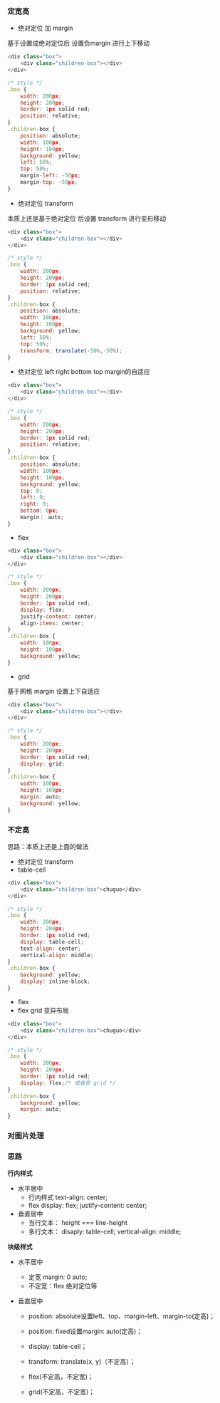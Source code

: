 ### 定宽高

- 绝对定位 加 margin

基于设置成绝对定位后 设置负margin 进行上下移动

```javascript
<div class="box">
	<div class="children-box"></div>
</div>

/* style */
.box {
	width: 200px;
	height: 200px;
	border: 1px solid red;
	position: relative;
}
.children-box {
	position: absolute;
	width: 100px;
	height: 100px;
	background: yellow;
	left: 50%;
	top: 50%;
	margin-left: -50px;
	margin-top: -50px;
}
```

- 绝对定位 transform

本质上还是基于绝对定位 后设置 transform 进行变形移动

```javascript
<div class="box">
	<div class="children-box"></div>
</div>

/* style */
.box {
	width: 200px;
	height: 200px;
	border: 1px solid red;
	position: relative;
}
.children-box {
	position: absolute;
	width: 100px;
	height: 100px;
	background: yellow;
	left: 50%;
	top: 50%;
	transform: translate(-50%,-50%);
}
```

- 绝对定位 left right bottom top margin的自适应

```javascript
<div class="box">
	<div class="children-box"></div>
</div>

/* style */
.box {
	width: 200px;
	height: 200px;
	border: 1px solid red;
	position: relative;
}
.children-box {
	position: absolute;
	width: 100px;
	height: 100px;
	background: yellow;
	top: 0;
    left: 0;
    right: 0;
    bottom: 0px;
	margin： auto;
}
```

- flex 

```javascript
<div class="box">
	<div class="children-box"></div>
</div>

/* style */
.box {
	width: 200px;
	height: 200px;
	border: 1px solid red;
	display: flex;
    justify-content: center;
    align-items: center;
}
.children-box {
	width: 100px;
	height: 100px;
	background: yellow;
}
```

- grid

基于网格 margin 设置上下自适应

```javascript
<div class="box">
	<div class="children-box"></div>
</div>

/* style */
.box {
	width: 200px;
	height: 200px;
	border: 1px solid red;
	display: grid;
}
.children-box {
	width: 100px;
	height: 100px;
	margin: auto;
	background: yellow;
}
```

### 不定高

思路：本质上还是上面的做法

- 绝对定位 transform
- table-cell

```javascript
<div class="box">
	<div class="children-box">chuguo</div>
</div>

/* style */
.box {
	width: 200px;
	height: 200px;
	border: 1px solid red;
	display: table-cell;
	text-align: center;
	vertical-align: middle;
}
.children-box {
	background: yellow;
	display: inline-block;
}
```

- flex 
- flex grid 变异布局

```javascript
<div class="box">
	<div class="children-box">chuguo</div>
</div>

/* style */
.box {
	width: 200px;
	height: 200px;
	border: 1px solid red;
	display: flex;/* 或者是 grid */
}
.children-box {
	background: yellow;
	margin: auto;
}
```

### 对图片处理



### 思路

**行内样式**

- 水平居中
  - 行内样式 text-align: center;
  - flex display: flex; justify-content: center;
- 垂直居中
  - 当行文本： height === line-height
  - 多行文本： disaply: table-cell; vertical-align: middle;

**块级样式**

- 水平居中

  - 定宽 margin: 0 auto;
  - 不定宽：flex 绝对定位等

- 垂直居中

  - position: absolute设置left、top、margin-left、margin-to(定高)；

  - position: fixed设置margin: auto(定高)；

  - display: table-cell；

  - transform: translate(x, y)（不定高）；

  - flex(不定高，不定宽)；

  - grid(不定高，不定宽)；

    
    